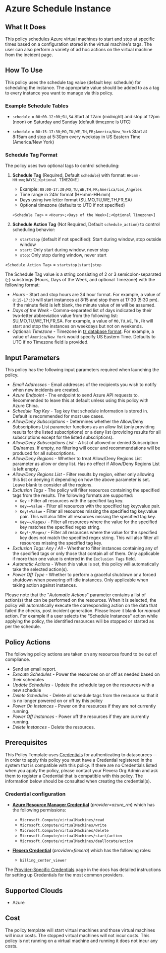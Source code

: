 # Azure Schedule Instance

## What It Does

This policy schedules Azure virtual machines to start and stop at specific times based on a configuration stored in the virtual machine's tags. The user can also perform a variety of ad hoc actions on the virtual machine from the incident page.

## How To Use

This policy uses the schedule tag value (default key: schedule) for scheduling the instance. The appropriate value should be added to as a tag to every instance you want to manage via this policy.

### Example Schedule Tables

- `schedule` = `00:00-12:00;SU,SA`
  Start at 12am (midnight) and stop at 12pm (noon) on Saturday and Sunday (default timezone is UTC)

- `schedule` = `08:15-17:30;MO,TU,WE,TH,FR;America/New_York`
  Start at 8:15am and stop at 5:30pm every weekday in US Eastern Time (America/New York)

### Schedule Tag Format

The policy uses two optional tags to control scheduling:

1. **Schedule Tag** (Required, Default `schedule`) with format: `HH:mm-HH:mm;DAYS[;Optional TIMEZONE]`
   - Example: `08:00-17:30;MO,TU,WE,TH,FR;America/Los_Angeles`
   - Time range in 24hr format (HH:mm-HH:mm)
   - Days using two letter format (SU,MO,TU,WE,TH,FR,SA)
   - Optional timezone (defaults to UTC if not specified)

   `<Schedule Tag>` = `<Hours>;<Days of the Week>[;<Optional Timezone>]`

2. **Schedule Action Tag** (Not Required, Default `schedule_action`) to control scheduling behavior:
   - `startstop` (default if not specified): Start during window, stop outside window
   - `start`: Only start during window, never stop
   - `stop`: Only stop during window, never start

  `<Schedule Action Tag>` = `startstop|start|stop`

The Schedule Tag value is a string consisting of 2 or 3 semicolon-separated (`;`) substrings (Hours, Days of the Week, and optional Timezone) with the following format:

- *Hours* - Start and stop hours are 24 hour format. For example, a value of `8:15-17:30` will start instances at 8:15 and stop them at 17:30 (5:30 pm). If the minute field is left blank, the minute value of `00` will be assumed.
- *Days of the Week* - Comma-separated list of days indicated by their two-letter abbreviation value from the following list: SU,MO,TU,WE,TH,FR,SA. For example, a value of `MO,TU,WE,TH,FR` will start and stop the instances on weekdays but not on weekends.
- Optional: *Timezone* - Timezone in [tz database format](https://en.wikipedia.org/wiki/List_of_tz_database_time_zones). For example, a value of `America/New_York` would specify US Eastern Time. Defaults to UTC if no Timezone field is provided.

## Input Parameters

This policy has the following input parameters required when launching the policy.

- *Email Addresses* - Email addresses of the recipients you wish to notify when new incidents are created.
- *Azure Endpoint* - The endpoint to send Azure API requests to. Recommended to leave this at default unless using this policy with Azure China.
- *Schedule Tag Key* - Tag key that schedule information is stored in. Default is recommended for most use cases.
- *Allow/Deny Subscriptions* - Determines whether the Allow/Deny Subscriptions List parameter functions as an allow list (only providing results for the listed subscriptions) or a deny list (providing results for all subscriptions except for the listed subscriptions).
- *Allow/Deny Subscriptions List* - A list of allowed or denied Subscription IDs/names. If empty, no filtering will occur and recommendations will be produced for all subscriptions.
- *Allow/Deny Regions* - Whether to treat Allow/Deny Regions List parameter as allow or deny list. Has no effect if Allow/Deny Regions List is left empty.
- *Allow/Deny Regions List* - Filter results by region, either only allowing this list or denying it depending on how the above parameter is set. Leave blank to consider all the regions.
- *Exclusion Tags* - The policy will filter resources containing the specified tags from the results. The following formats are supported:
  - `Key` - Filter all resources with the specified tag key.
  - `Key==Value` - Filter all resources with the specified tag key:value pair.
  - `Key!=Value` - Filter all resources missing the specified tag key:value pair. This will also filter all resources missing the specified tag key.
  - `Key=~/Regex/` - Filter all resources where the value for the specified key matches the specified regex string.
  - `Key!~/Regex/` - Filter all resources where the value for the specified key does not match the specified regex string. This will also filter all resources missing the specified tag key.
- *Exclusion Tags: Any / All* - Whether to filter instances containing any of the specified tags or only those that contain all of them. Only applicable if more than one value is entered in the `Exclusion Tags` field.
- *Automatic Actions* - When this value is set, this policy will automatically take the selected action(s).
- *Power Off Type* - Whether to perform a graceful shutdown or a forced shutdown when powering off idle instances. Only applicable when taking action against instances.

Please note that the "*Automatic Actions*" parameter contains a list of action(s) that can be performed on the resources. When it is selected, the policy will automatically execute the corresponding action on the data that failed the checks, post incident generation. Please leave it blank for *manual* action.
For example if a user selects the "Schedule Instances" action while applying the policy, the identified resources will be stopped or started as per the schedule.

## Policy Actions

The following policy actions are taken on any resources found to be out of compliance.

- Send an email report.
- *Execute Schedules* - Power the resources on or off as needed based on their schedules
- *Update Schedules* - Update the schedule tag on the resources with a new schedule
- *Delete Schedules* - Delete all schedule tags from the resource so that it is no longer powered on or off by this policy
- *Power On Instances* - Power on the resources if they are not currently running.
- *Power Off Instances* - Power off the resources if they are currently running.
- *Delete Instances* - Delete the resources.

## Prerequisites

This Policy Template uses [Credentials](https://docs.flexera.com/flexera/EN/Automation/ManagingCredentialsExternal.htm) for authenticating to datasources -- in order to apply this policy you must have a Credential registered in the system that is compatible with this policy. If there are no Credentials listed when you apply the policy, please contact your Flexera Org Admin and ask them to register a Credential that is compatible with this policy. The information below should be consulted when creating the credential(s).

### Credential configuration

- [**Azure Resource Manager Credential**](https://docs.flexera.com/flexera/EN/Automation/ProviderCredentials.htm#automationadmin_109256743_1124668) (*provider=azure_rm*) which has the following permissions:
  - `Microsoft.Compute/virtualMachines/read`
  - `Microsoft.Compute/virtualMachines/write`
  - `Microsoft.Compute/virtualMachines/delete`
  - `Microsoft.Compute/virtualMachines/start/action`
  - `Microsoft.Compute/virtualMachines/deallocate/action`

- [**Flexera Credential**](https://docs.flexera.com/flexera/EN/Automation/ProviderCredentials.htm) (*provider=flexera*) which has the following roles:
  - `billing_center_viewer`

The [Provider-Specific Credentials](https://docs.flexera.com/flexera/EN/Automation/ProviderCredentials.htm) page in the docs has detailed instructions for setting up Credentials for the most common providers.

## Supported Clouds

- Azure

## Cost

The policy template will start virtual machines and those virtual machines will incur costs. The stopped virtual machines will not incur costs. This policy is not running on a virtual machine and running it does not incur any costs.
